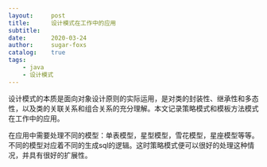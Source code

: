 ```yaml
---
layout:     post
title:      设计模式在工作中的应用
subtitle:   
date:       2020-03-24
author:     sugar-foxs
catalog: 	true
tags:
    - java
    - 设计模式
---
```


设计模式的本质是面向对象设计原则的实际运用，是对类的封装性、继承性和多态性，以及类的关联关系和组合关系的充分理解。本文记录策略模式和模板方法模式在工作中的应用。
<!-- more -->

在应用中需要处理不同的模型：单表模型，星型模型，雪花模型，星座模型等等。不同的模型对应着不同的生成sql的逻辑。这时策略模式便可以很好的处理这种情况，并具有很好的扩展性。